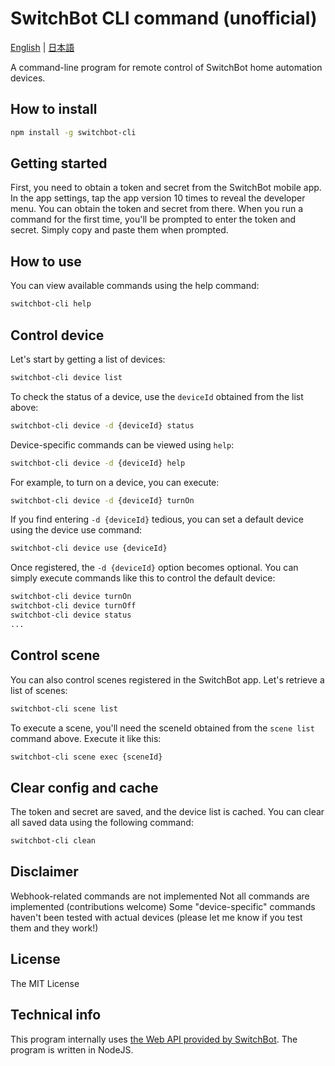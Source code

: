# SwitchBot CLI command (unofficial)
[English](README.md) | [日本語](README.ja.md)

A command-line program for remote control of SwitchBot home automation devices.

## How to install

```bash
npm install -g switchbot-cli
```

## Getting started

First, you need to obtain a token and secret from the SwitchBot mobile app.
In the app settings, tap the app version 10 times to reveal the developer menu.
You can obtain the token and secret from there.
When you run a command for the first time, you'll be prompted to enter the token and secret. Simply copy and paste them when prompted.

## How to use
You can view available commands using the help command:

```bash
switchbot-cli help
```

## Control device
Let's start by getting a list of devices:

```bash
switchbot-cli device list
```

To check the status of a device, use the ``deviceId`` obtained from the list above:

```bash
switchbot-cli device -d {deviceId} status
```

Device-specific commands can be viewed using ``help``:

```bash
switchbot-cli device -d {deviceId} help
```

For example, to turn on a device, you can execute:

```bash
switchbot-cli device -d {deviceId} turnOn
```

If you find entering ``-d {deviceId}`` tedious, you can set a default device using the device use command:

```bash
switchbot-cli device use {deviceId}
```

Once registered, the ``-d {deviceId}`` option becomes optional. You can simply execute commands like this to control the default device:

```bash
switchbot-cli device turnOn
switchbot-cli device turnOff
switchbot-cli device status
...
```

## Control scene
You can also control scenes registered in the SwitchBot app.
Let's retrieve a list of scenes:

```bash
switchbot-cli scene list
```

To execute a scene, you'll need the sceneId obtained from the ``scene list`` command above. Execute it like this:

```bash
switchbot-cli scene exec {sceneId}
```

## Clear config and cache
The token and secret are saved, and the device list is cached.
You can clear all saved data using the following command:

```bash
switchbot-cli clean
```

## Disclaimer

Webhook-related commands are not implemented
Not all commands are implemented (contributions welcome)
Some "device-specific" commands haven't been tested with actual devices (please let me know if you test them and they work!)

## License

The MIT License

## Technical info

This program internally uses [the Web API provided by SwitchBot]((https://github.com/OpenWonderLabs/SwitchBotAPI)).
The program is written in NodeJS.
